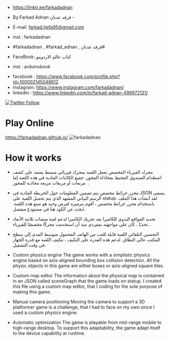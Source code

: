 
- https://linktr.ee/farkadadnan

-  By:Farkad Adnan فرقد عدنان - 
 - E-mail: farkad.hpfa95@gmail.com 
- inst : farkadadnan 
- #farkadadnan , #farkad_adnan , فرقد عدنان# 
- FaceBook: كتاب عالم الاردوينو 
- inst : arduinobook

* facebook : https://www.facebook.com/profile.php?id=100002145048612
* instagram:  https://www.instagram.com/farkadadnan/
* linkedin : https://www.linkedin.com/in/farkad-adnan-499972121/

 <p>
 <a href='https://mobile.twitter.com/farkadadnan'>
        <img alt="Twitter Follow" src="https://img.shields.io/twitter/follow/farkadadnan?label=%40farkadadnan&style=social" alt='Twitter' align="center"/>
    </a>
</p>
 
# Play Online 
https://farkadadnan.github.io/
![farkadadnan](https://user-images.githubusercontent.com/35774039/184148611-8460971b-5626-4388-8961-9c2fc6abd8fc.gif)
# How it works
- محرك الفيزياء المخصص
تعمل اللعبة بمحرك فيزيائي مبسط يعتمد على كشف اصطدام الصندوق المحيط بمحاذاة المحور. جميع الكائنات المادية في هذه اللعبة إما مربعات أو مربعات مربعة محاذية للمحور.  .

- محرر خرائط مخصص
يتم تضمين المعلومات حول الخريطة المادية في JSON يسمى الرسم البياني المشهد الذي يتم تحميل اللعبة على statup. لقد أنشأت هذا الملف باستخدام محرر خرائط مخصص ، أقوم بترميزه لغرض وحيد هو صنع هذه اللعبة. ابحث عن الكود هنا في مستودع منفصل.

- تحديد المواقع اليدوي للكاميرا
يعد تحريك الكاميرا لدعم لعبة منصات ثلاثية الأبعاد تحديًا ، كان علي مواجهته بمفردي منذ أن استخدمت محركًا مخصصًا للفيزياء. .

- التحسين التلقائي
اللعبة قابلة للعب من الهاتف المحمول متوسط ​​المدى إلى سطح المكتب عالي النطاق. لدعم هذه القدرة على التكيف ، تتكيف اللعبة مع قدرة الجهاز في وقت التشغيل.

- Custom physics engine
The game works with a simplistic physics engine based on axis-aligned bounding box collision detection. All the physic objects in this game are either boxes or axis-aligned square tiles.  

- Custom map editor
The information about the physical map is contained in an JSON called sceneGraph that the game loads on statup. I created this file using a custom map editor, that I coding for the sole purpose of making this game.  

- Manual camera positioning
Moving the camera to support a 3D platformer game is a challenge, that I had to face on my own since I used a custom physics engine.  

- Automatic optimization
The game is playable from mid-range mobile to high-range desktop. To support this adaptability, the game adapt itself to the device capability at runtime.  
 
